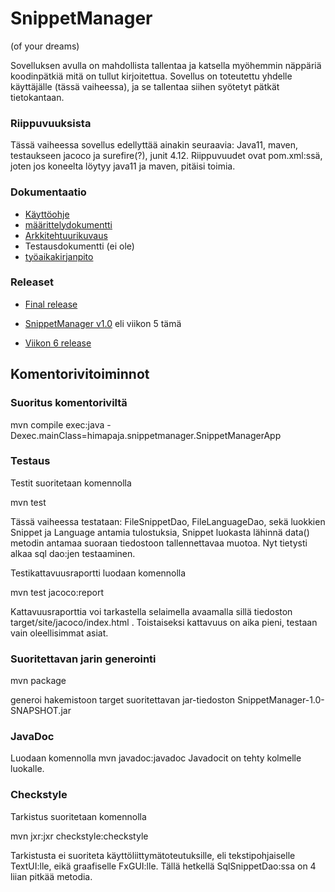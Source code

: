 # SnippetManager
(of your dreams)

Sovelluksen avulla on mahdollista tallentaa ja katsella myöhemmin näppäriä koodinpätkiä mitä on tullut kirjoitettua. Sovellus on toteutettu yhdelle käyttäjälle (tässä vaiheessa), ja se tallentaa
siihen syötetyt pätkät tietokantaan.

### Riippuvuuksista

Tässä vaiheessa sovellus edellyttää ainakin seuraavia: Java11, maven, testaukseen jacoco ja surefire(?), junit 4.12. Riippuvuudet ovat pom.xml:ssä, joten jos koneelta löytyy java11 ja maven,
pitäisi toimia.

### Dokumentaatio

* [Käyttöohje](https://github.com/sanikk/ot-harjoitust/blob/master/dokumentointi/kayttoohje.md)
* [määrittelydokumentti](https://github.com/sanikk/ot-harjoitust/blob/master/dokumentointi/maarittelydokumentti.md)
* [Arkkitehtuurikuvaus](https://github.com/sanikk/ot-harjoitust/blob/master/dokumentointi/arkkitehtuuri.md)
* Testausdokumentti (ei ole)
* [työaikakirjanpito](https://github.com/sanikk/ot-harjoitust/blob/master/dokumentointi/tuntikirjanpito.md)

### Releaset

* [Final release](https://github.com/sanikk/ot-harjoitust/release/tag/final)

* [SnippetManager v1.0](https://github.com/sanikk/ot-harjoitust/releases/tag/Viikko5) eli viikon 5 tämä
* [Viikon 6 release](https://github.com/sanikk/ot-harjoitust/releases/tag/demo)

## Komentorivitoiminnot

### Suoritus komentoriviltä

mvn compile exec:java -Dexec.mainClass=himapaja.snippetmanager.SnippetManagerApp

### Testaus

Testit suoritetaan komennolla

mvn test

Tässä vaiheessa testataan: FileSnippetDao, FileLanguageDao, sekä luokkien Snippet ja Language antamia tulostuksia, Snippet luokasta lähinnä data() metodin antamaa suoraan tiedostoon tallennettavaa
muotoa. Nyt tietysti alkaa sql dao:jen testaaminen.

Testikattavuusraportti luodaan komennolla

mvn test jacoco:report

Kattavuusraporttia voi tarkastella selaimella avaamalla sillä tiedoston target/site/jacoco/index.html . Toistaiseksi kattavuus on aika pieni, testaan vain oleellisimmat asiat.

### Suoritettavan jarin generointi

mvn package

generoi hakemistoon target suoritettavan jar-tiedoston SnippetManager-1.0-SNAPSHOT.jar

### JavaDoc

Luodaan komennolla mvn javadoc:javadoc
Javadocit on tehty kolmelle luokalle.

### Checkstyle

Tarkistus suoritetaan komennolla

mvn jxr:jxr checkstyle:checkstyle

Tarkistusta ei suoriteta käyttöliittymätoteutuksille, eli tekstipohjaiselle TextUI:lle, eikä graafiselle FxGUI:lle.
Tällä hetkellä SqlSnippetDao:ssa on 4 liian pitkää metodia.
